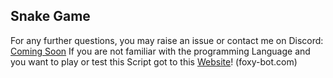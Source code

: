 ## Snake Game

For any further questions, you may raise an issue or contact me on Discord: [Coming Soon]()
If you are not familiar with the programming Language and you want to play or test this Script got to this [Website](https://foxy-bot.com)!
(foxy-bot.com)
